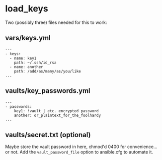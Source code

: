 # load_keys

Two (possibly three) files needed for this to work:

## vars/keys.yml

    ---
    - keys:
      - name: key1
        path: ~/.ssh/id_rsa
      - name: another
        path: /add/as/many/as/you/like
    ...

## vaults/key_passwords.yml

    ---
    - passwords:
        key1: !vault | etc. encrypted password
        another: or_plaintext_for_the_foolhardy
    ...

## vaults/secret.txt (optional)

Maybe store the vault password in here, chmod'd 0400 for convenience... or not.
Add the `vault_password_file` option to ansible.cfg to automate it.

